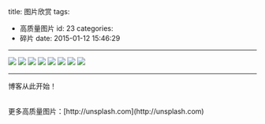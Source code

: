 title: 图片欣赏
tags:
  - 高质量图片
id: 23
categories:
  - 碎片
date: 2015-01-12 15:46:29
---
![](http://i3.tietuku.com/bd2d16fd98071f7a.jpg)<!--more-->
![](http://i3.tietuku.com/1e7e58ec8112853e.jpg)
![](http://i3.tietuku.com/8cd78b8e3a55fb96.jpg)
![](http://i3.tietuku.com/399518db6fffd998.jpg)
![](http://i3.tietuku.com/c0af897886860528.jpg)
![](http://i3.tietuku.com/0c9163c7e7138d19.jpg)
![](http://i3.tietuku.com/84650dd510020a3b.jpg)
![](http://i3.tietuku.com/3a96bd1ec6d8947d.jpg)
***
博客从此开始！

<br />
更多高质量图片：[http://unsplash.com](http://unsplash.com)